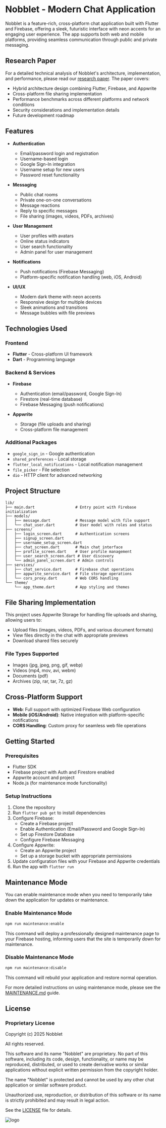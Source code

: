 # Nobblet - Modern Chat Application

Nobblet is a feature-rich, cross-platform chat application built with Flutter and Firebase, offering a sleek, futuristic interface with neon accents for an engaging user experience. The app supports both web and mobile platforms, providing seamless communication through public and private messaging.

## Research Paper

For a detailed technical analysis of Nobblet's architecture, implementation, and performance, please read our [research paper](./Nobblet_Research_Paper.md). The paper covers:

- Hybrid architecture design combining Flutter, Firebase, and Appwrite
- Cross-platform file sharing implementation
- Performance benchmarks across different platforms and network conditions
- Security considerations and implementation details
- Future development roadmap

## Features

- **Authentication**
  - Email/password login and registration
  - Username-based login
  - Google Sign-In integration
  - Username setup for new users
  - Password reset functionality

- **Messaging**
  - Public chat rooms
  - Private one-on-one conversations
  - Message reactions
  - Reply to specific messages
  - File sharing (images, videos, PDFs, archives)

- **User Management**
  - User profiles with avatars
  - Online status indicators
  - User search functionality
  - Admin panel for user management

- **Notifications**
  - Push notifications (Firebase Messaging)
  - Platform-specific notification handling (web, iOS, Android)

- **UI/UX**
  - Modern dark theme with neon accents
  - Responsive design for multiple devices
  - Sleek animations and transitions
  - Message bubbles with file previews

## Technologies Used

### Frontend
- **Flutter** - Cross-platform UI framework
- **Dart** - Programming language

### Backend & Services
- **Firebase**
  - Authentication (email/password, Google Sign-In)
  - Firestore (real-time database)
  - Firebase Messaging (push notifications)

- **Appwrite**
  - Storage (file uploads and sharing)
  - Cross-platform file management

### Additional Packages
- `google_sign_in` - Google authentication
- `shared_preferences` - Local storage
- `flutter_local_notifications` - Local notification management
- `file_picker` - File selection
- `dio` - HTTP client for advanced networking

## Project Structure

```
lib/
├── main.dart                  # Entry point with Firebase initialization
├── models/
│   ├── message.dart           # Message model with file support
│   └── chat_user.dart         # User model with roles and status
├── screens/
│   ├── login_screen.dart      # Authentication screens
│   ├── signup_screen.dart
│   ├── username_setup_screen.dart
│   ├── chat_screen.dart       # Main chat interface
│   ├── profile_screen.dart    # User profile management
│   ├── user_search_screen.dart # User discovery
│   └── admin_panel_screen.dart # Admin controls
├── services/
│   ├── chat_service.dart      # Firebase chat operations
│   ├── appwrite_service.dart  # File storage operations
│   └── cors_proxy.dart        # Web CORS handling
└── theme/
    └── app_theme.dart         # App styling and themes
```

## File Sharing Implementation

This project uses Appwrite Storage for handling file uploads and sharing, allowing users to:

- Upload files (images, videos, PDFs, and various document formats)
- View files directly in the chat with appropriate previews
- Download shared files securely

### File Types Supported

- Images (jpg, jpeg, png, gif, webp)
- Videos (mp4, mov, avi, webm)
- Documents (pdf)
- Archives (zip, rar, tar, 7z, gz)

## Cross-Platform Support

- **Web**: Full support with optimized Firebase Web configuration
- **Mobile (iOS/Android)**: Native integration with platform-specific notifications
- **CORS Handling**: Custom proxy for seamless web file operations

## Getting Started

### Prerequisites
- Flutter SDK
- Firebase project with Auth and Firestore enabled
- Appwrite account and project
- Node.js (for maintenance mode functionality)

### Setup Instructions
1. Clone the repository
2. Run `flutter pub get` to install dependencies
3. Configure Firebase:
   - Create a Firebase project
   - Enable Authentication (Email/Password and Google Sign-In)
   - Set up Firestore Database
   - Configure Firebase Messaging
4. Configure Appwrite:
   - Create an Appwrite project
   - Set up a storage bucket with appropriate permissions
5. Update configuration files with your Firebase and Appwrite credentials
6. Run the app with `flutter run`

## Maintenance Mode

You can enable maintenance mode when you need to temporarily take down the application for updates or maintenance.

### Enable Maintenance Mode
```bash
npm run maintenance:enable
```

This command will deploy a professionally designed maintenance page to your Firebase hosting, informing users that the site is temporarily down for maintenance.

### Disable Maintenance Mode
```bash
npm run maintenance:disable
```

This command will rebuild your application and restore normal operation.

For more detailed instructions on using maintenance mode, please see the [MAINTENANCE.md](MAINTENANCE.md) guide.

## License

### Proprietary License

Copyright (c) 2025 Nobblet

All rights reserved.

This software and its name "Nobblet" are proprietary. No part of this software, 
including its code, design, functionality, or name may be reproduced, 
distributed, or used to create derivative works or similar applications without 
explicit written permission from the copyright holder.

The name "Nobblet" is protected and cannot be used by any other chat application 
or similar software product.

Unauthorized use, reproduction, or distribution of this software or its name is 
strictly prohibited and may result in legal action.

See the [LICENSE](LICENSE) file for details.


<img src="logo.png" alt="logo"/>
